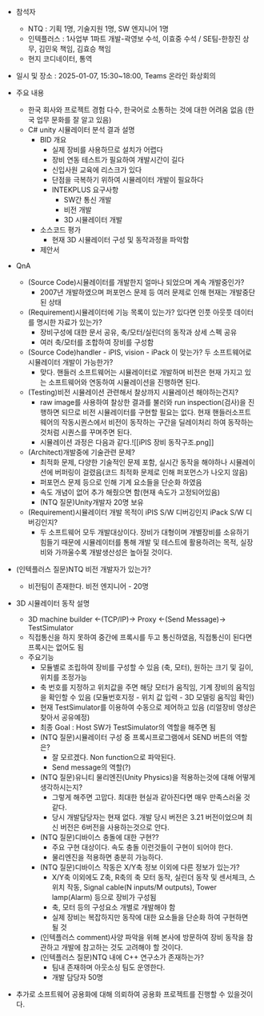 
- 참석자
	- NTQ : 기획 1명, 기술지원 1명, SW 엔지니어 1명
	- 인텍플러스 : 1사업부 1파트 개발-곽영보 수석,  이효중 수석 / SE팀-한창진 상무, 김민욱 책임, 김효승 책임
	- 현지 코디네이터, 통역
- 일시 및 장소 : 2025-01-07, 15:30~18:00, Teams 온라인 화상회의

- 주요 내용
	- 한국 회사와 프로젝트 경험 다수, 한국어로 소통하는 것에 대한 어려움 없음 (한국 업무 문화를 잘 알고 있음)
	- C# unity 시뮬레이터 분석 결과 설명
		- BID 개요
			- 실제 장비를 사용하므로 설치가 어렵다
			- 장비 연동 테스트가 필요하여 개발시간이 길다
			- 신입사원 교육에 리스크가 있다
			- 단점을 극복하기 위하여 시뮬레이터 개발이 필요하다
			- INTEKPLUS 요구사항
				- SW간 통신 개발
				- 비전 개발
				- 3D 시뮬레이터 개발
		- 소스코드 평가
			- 현재 3D 시뮬레이터 구성 및 동작과정을 파악함
		- 제안서

- QnA
	- (Source Code)시뮬레이터를 개발한지 얼마나 되었으며 계속 개발중인가?
		- 2007년 개발하였으며 퍼포먼스 문제 등 여러 문제로 인해 현재는 개발중단된 상태
	- (Requirement)시뮬레이터에 기능 목록이 있는가? 있다면 인풋 아웃풋 데이터를 명시한 자료가 있는가?
		- 장비구성에 대한 문서 공유, 축/모터/실린더의 동작과 상세 스펙 공유
		- 여러 축/모터를 조합하여 장비를 구성함
	- (Source Code)handler - iPIS, vision - iPack 이 맞는가? 두 소프트웨어로 시뮬레이터 개발이 가능한가?
		- 맞다. 핸들러 소프트웨어는 시뮬레이터로 개발하며 비전은 현재 가지고 있는 소프트웨어와 연동하여 시뮬레이션을 진행하면 된다.
	- (Testing)비전 시뮬레이션 관련해서 찰상까지 시뮬레이션 해야하는건지?
		- raw image를 사용하여 찰상한 결과를 불러와 run inspection(검사)을 진행하면 되므로 비전 시뮬레이터를 구현할 필요는 없다. 현재 핸들러소프트웨어의 작동시퀀스에서 비전이 동작하는 구간을 딜레이처리 하여 동작하는 것처럼 시퀀스를 꾸며주면 된다.
		- 시뮬레이션 과정은 다음과 같다.![[iPIS 장비 동작구조.png]]
	- (Architect)개발중에 기술관련 문제?
		- 최적화 문제, 다양한 기술적인 문제 포함, 실시간 동작을 해야하나 시뮬레이션에 버퍼링이 걸렸음(코드 최적화 문제로 인해 퍼포먼스가 나오지 않음)
		- 퍼포먼스 문제 등으로 인해 기계 요소들을 단순화 하였음
		- 속도 개념이 없어 추가 해줬으면 함(현재 속도가 고정되어있음)
		- (NTQ 질문)Unity개발자 20명 보유
	- (Requirement)시뮬레이터 개발 목적이 iPIS S/W 디버깅인지 iPack S/W 디버깅인지?
		- 두 소프트웨어 모두 개발대상이다. 장비가 대형이며 개별장비를 소유하기 힘들기 때문에 시뮬레이터를 통해 개발 및 테스트에 활용하려는 목적, 실장비와 가까울수록 개발생산성은 높아질 것이다.

- (인텍플러스 질문)NTQ 비전 개발자가 있는가?
	- 비전팀이 존재한다. 비전 엔지니어 - 20명

- 3D 시뮬레이터 동작 설명
	- 3D machine builder <-(TCP/IP)-> Proxy <-(Send Message)-> TestSimulator
	- 직접통신을 하지 못하여 중간에 프록시를 두고 통신하였음, 직접통신이 된다면 프록시는 없어도 됨
	- 주요기능
		- 모듈별로 조립하여 장비를 구성할 수 있음 (축, 모터), 원하는 크기 및 길이, 위치를 조정가능
		- 축 번호를 지정하고 위치값을 주면 해당 모터가 움직임, 기계 장비의 움직임을 확인할 수 있음 (모듈번호지정 - 위치 값 입력 - 3D 모델링 움직임 확인)
		- 현재 TestSimulator를 이용하여 수동으로 제어하고 있음 (리얼장비 영상은 찾아서 공유예정)
		- 최종 Goal : Host SW가 TestSimulator의 역할을 해주면 됨
		- (NTQ 질문)시뮬레이터 구성 중 프록시프로그램에서 SEND 버튼의 역할은?
			- 잘 모르겠다. Non function으로 파악된다.
			- Send message의 역할(?)
		- (NTQ 질문)유니티 물리엔진(Unity Physics)을 적용하는것에 대해 어떻게 생각하시는지?
			- 그렇게 해주면 고맙다. 최대한 현실과 같아진다면 매우 만족스러울 것 같다.
			- 당시 개발담당자는 현재 없다. 개발 당시 버전은 3.21 버전이었으며 최신 버전은 6버전을 사용하는것으로 안다.
		- (NTQ 질문)디바이스 충돌에 대한 구현??
			- 주요 구현 대상이다. 속도 충돌 이런것들이 구현이 되어야 한다.
			- 물리엔진을 적용하면 충분히 가능하다.
		- (NTQ 질문)디바이스 작동은 X/Y축 정보 이외에 다른 정보가 있는가?
			- X/Y축 이외에도 Z축, R축의 축 모터 동작, 실린더 동작 및 센서체크, 스위치 작동, Signal cable(N inputs/M outputs), Tower lamp(Alarm) 등으로 장비가 구성됨
			- 축, 모터 등의 구성요소 개별로 개발해야 함
			- 실제 장비는 복잡하지만 동작에 대한 요소들을 단순화 하여 구현하면 될 것
		- (인텍플러스 comment)사양 파악을 위해 본사에 방문하여 장비 동작을 참관하고 개발에 참고하는 것도 고려해야 할 것이다.
		- (인텍플러스 질문)NTQ 내에 C++ 연구소가 존재하는가?
			- 팀내 존재하며 아웃소싱 팀도 운영한다.
			- 개발 담당자 50명

- 추가로 소프트웨어 공용화에 대해 의뢰하여 공용화 프로젝트를 진행할 수 있을것이다.